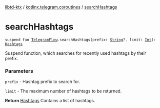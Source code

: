 [libtd-ktx](../index.md) / [kotlinx.telegram.coroutines](index.md) / [searchHashtags](./search-hashtags.md)

# searchHashtags

`suspend fun `[`TelegramFlow`](../kotlinx.telegram.core/-telegram-flow/index.md)`.searchHashtags(prefix: `[`String`](https://kotlinlang.org/api/latest/jvm/stdlib/kotlin/-string/index.html)`?, limit: `[`Int`](https://kotlinlang.org/api/latest/jvm/stdlib/kotlin/-int/index.html)`): `[`Hashtags`](https://tdlibx.github.io/td/docs/org/drinkless/td/libcore/telegram/TdApi/Hashtags.html)

Suspend function, which searches for recently used hashtags by their prefix.

### Parameters

`prefix` - Hashtag prefix to search for.

`limit` - The maximum number of hashtags to be returned.

**Return**
[Hashtags](https://tdlibx.github.io/td/docs/org/drinkless/td/libcore/telegram/TdApi/Hashtags.html) Contains a list of hashtags.


